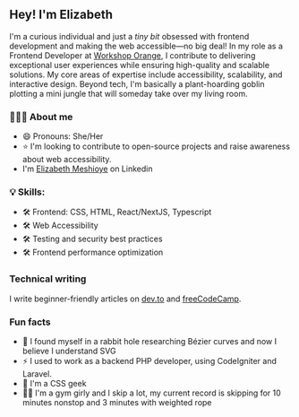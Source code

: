 
## Hey! I'm Elizabeth

I'm a curious individual and just a _tiny bit_ obsessed with frontend development and making the web accessible—no big deal! 
In my role as a Frontend Developer at [Workshop Orange](https://hello.workshoporange.co/), I contribute to delivering exceptional user experiences while ensuring high-quality and scalable solutions. My core areas of expertise include accessibility, scalability, and interactive design. Beyond tech, I'm basically a plant-hoarding goblin plotting a mini jungle that will someday take over my living room.


### 👩🏾‍💻 About me
- 😄 Pronouns: She/Her
- ⭐️ I'm looking to contribute to open-source projects and raise awareness about web accessibility.
- I'm [Elizabeth Meshioye](https://www.linkedin.com/in/elizabeth-lola/) on Linkedin

### 💡 Skills:

- 🛠️ Frontend: CSS, HTML, React/NextJS, Typescript
- 🛠️ Web Accessibility
- 🛠️ Testing and security best practices
- 🛠️ Frontend performance optimization 


### Technical writing
I write beginner-friendly articles on [dev.to](https://dev.to/ilizette) and [freeCodeCamp](https://www.freecodecamp.org/news/author/elizabethmeshioye/).

### Fun facts
- 💬 I found myself in a rabbit hole researching Bézier curves and now I believe I understand SVG
- ⚡ I used to work as a backend PHP developer, using CodeIgniter and Laravel.
- 🤖 I'm a CSS geek
- 💪🏾 I'm a gym girly and I skip a lot, my current record is skipping for 10 minutes nonstop and 3 minutes with weighted rope
